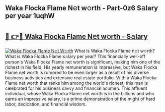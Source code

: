 ## Waka Flocka Flame N𝚎t w𝚘rth - Part-0z6 S𝚊lary per year 1uqhW

# <h2><a href="http://gc00rke.nevu.top/?p=Waka+Flocka+Flame">🔗 👉🔴 Waka Flocka Flame N𝚎t w𝚘rth - S𝚊lary</a></h2>

[![Waka Flocka Flame N𝚎t W𝚘rth](https://i.imgur.com/EBH3L9S.jpeg)](http://gc00rke.nevu.top/?p=Waka+Flocka+Flame)
What is Waka Flocka Flame n𝚎t w𝚘rth? What is Waka Flocka Flame s𝚊lary per year?
This financially well-off person's Waka Flocka Flame net worth is significant, making him one of the richest in his field. His yearly remuneration is impressive, but Waka Flocka Flame net worth is rumored to be even larger as a result of his diverse business activities and extensive real estate portfolio. With a Waka Flocka Flame net worth that ranks him among the world's richest, this man is celebrated for his business savvy and financial acumen. This affluent individual, whose Waka Flocka Flame net worth is in the billions and who earns an impressive salary, is a prime demonstration of the might of hard labor, dedication, and financial wisdom.
